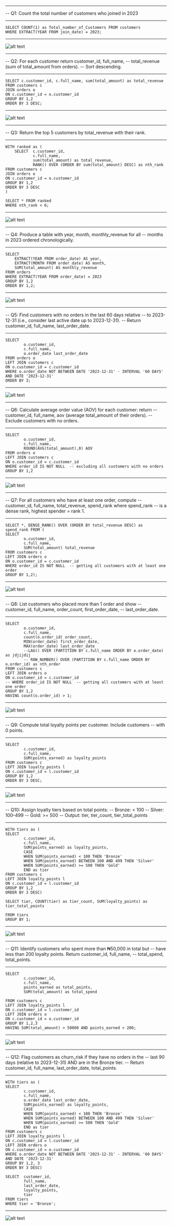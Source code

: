 
-- ----------------------------------------------------------
-- Q1: Count the total number of customers who joined in 2023
-- ----------------------------------------------------------

```
SELECT COUNT(1) as Total_number_of_Customers FROM customers 
WHERE EXTRACT(YEAR FROM join_date) = 2023;
```

-- ----------------------------------------------------------

![alt text](image.png)


-- ----------------------------------------------------------
-- Q2: For each customer return customer_id, full_name, 
-- total_revenue (sum of total_amount from orders). 
-- Sort descending.
-- ----------------------------------------------------------

```
SELECT c.customer_id, c.full_name, sum(total_amount) as total_revenue
FROM customers c
JOIN orders o
ON c.customer_id = o.customer_id
GROUP BY 1,2
ORDER BY 3 DESC;
```
-- ----------------------------------------------------------

![alt text](image-1.png)


-- ----------------------------------------------------------------
-- Q3: Return the top 5 customers by total_revenue with their rank.
-- ----------------------------------------------------------------

```
WITH ranked as ( 
	SELECT 	c.customer_id, 
			c.full_name, 
			sum(total_amount) as total_revenue,
			RANK() OVER (ORDER BY sum(total_amount) DESC) as nth_rank
FROM customers c
JOIN orders o
ON c.customer_id = o.customer_id
GROUP BY 1,2
ORDER BY 3 DESC
)

SELECT * FROM ranked
WHERE nth_rank < 6;
```
-- ----------------------------------------------------------------

![alt text](image-2.png)

-- ----------------------------------------------------------------
-- Q4: Produce a table with year, month, monthly_revenue for all 
-- months in 2023 ordered chronologically.
-- ----------------------------------------------------------------

```
SELECT 
    EXTRACT(YEAR FROM order_date) AS year,
    EXTRACT(MONTH FROM order_date) AS month,
    SUM(total_amount) AS monthly_revenue
FROM orders
WHERE EXTRACT(YEAR FROM order_date) = 2023
GROUP BY 1,2
ORDER BY 1,2;
```
-- ----------------------------------------------------------------

![alt text](image-3.png)

-- ----------------------------------------------------------------
-- Q5: Find customers with no orders in the last 60 days relative 
-- to 2023-12-31 (i.e., consider last active date up to 2023-12-31). 
-- Return customer_id, full_name, last_order_date.
-- ----------------------------------------------------------------

```
SELECT 
		o.customer_id, 
		c.full_name, 
		o.order_date last_order_date 
FROM orders o
LEFT JOIN customers c
ON o.customer_id = c.customer_id
WHERE o.order_date NOT BETWEEN DATE '2023-12-31' - INTERVAL '60 DAYS' 
AND DATE '2023-12-31'
ORDER BY 3;
```
-- ----------------------------------------------------------------

![alt text](image-4.png)

-- ----------------------------------------------------------------
-- Q6: Calculate average order value (AOV) for each customer: return
-- customer_id, full_name, aov (average total_amount of their orders).
-- Exclude customers with no orders.
-- ----------------------------------------------------------------

```
SELECT 
		o.customer_id, 
		c.full_name, 
		ROUND(AVG(total_amount),0) AOV
FROM orders o
LEFT JOIN customers c
ON o.customer_id = c.customer_id
WHERE order_id IS NOT NULL  -- excluding all customers with no orders
GROUP BY 1,2
```
-- ----------------------------------------------------------------

![alt text](image-5.png)

-- ----------------------------------------------------------------
-- Q7: For all customers who have at least one order, compute 
-- customer_id, full_name, total_revenue, spend_rank where spend_rank 
-- is a dense rank, highest spender = rank 1.
-- ----------------------------------------------------------------

```
SELECT *, DENSE_RANK() OVER (ORDER BY total_revenue DESC) as spend_rank FROM (
SELECT 
		o.customer_id, 
		c.full_name, 
		SUM(total_amount) total_revenue
FROM customers c
LEFT JOIN orders o
ON o.customer_id = c.customer_id
WHERE order_id IS NOT NULL  -- getting all customers with at least one order
GROUP BY 1,2);
```
-- ----------------------------------------------------------------
![alt text](image-6.png)

-- ----------------------------------------------------------------
-- Q8: List customers who placed more than 1 order and show 
-- customer_id, full_name, order_count, first_order_date, 
-- last_order_date.
-- ----------------------------------------------------------------

```
SELECT 
		o.customer_id, 
		c.full_name, 
		count(o.order_id) order_count,
		MIN(order_date) first_order_date,
		MAX(order_date) last_order_date
		--LAG() OVER (PARTITION BY c.full_name ORDER BY o.order_date) as jdjijdij
		-- ROW_NUMBER() OVER (PARTITION BY c.full_name ORDER BY o.order_id) as nth_order
FROM customers c
LEFT JOIN orders o
ON o.customer_id = c.customer_id
-- WHERE order_id IS NOT NULL  -- getting all customers with at least one order
GROUP BY 1,2
HAVING count(o.order_id) > 1;
```

-- ----------------------------------------------------------------
![alt text](image-7.png)

-- ----------------------------------------------------------------
-- Q9: Compute total loyalty points per customer. Include customers
-- with 0 points.
-- ----------------------------------------------------------------

```
SELECT 
		c.customer_id, 
		c.full_name,
		SUM(points_earned) as loyalty_points
FROM customers c
LEFT JOIN loyalty_points l
ON c.customer_id = l.customer_id
GROUP BY 1,2
ORDER BY 3 DESC;
```

-- ----------------------------------------------------------------
![alt text](image-8.png)

-- ----------------------------------------------------------------
-- Q10: Assign loyalty tiers based on total points:
-- Bronze: < 100
-- Silver: 100–499
-- Gold: >= 500
-- Output: tier, tier_count, tier_total_points
-- ----------------------------------------------------------------

```
WITH tiers as (
SELECT 
		c.customer_id, 
		c.full_name,
		SUM(points_earned) as loyalty_points,
		CASE
		WHEN SUM(points_earned) < 100 THEN 'Bronze'
		WHEN SUM(points_earned) BETWEEN 100 AND 499 THEN 'Silver'
		WHEN SUM(points_earned) >= 500 THEN 'Gold'
		END as tier
FROM customers c
LEFT JOIN loyalty_points l
ON c.customer_id = l.customer_id
GROUP BY 1,2
ORDER BY 3 DESC)

SELECT tier, COUNT(tier) as tier_count, SUM(loyalty_points) as tier_total_points

FROM tiers
GROUP BY 1;
```

-- ----------------------------------------------------------------
![alt text](image-9.png)

-- ----------------------------------------------------------------
-- Q11: Identify customers who spent more than ₦50,000 in total but 
-- have less than 200 loyalty points. Return customer_id, full_name, 
-- total_spend, total_points.
-- ----------------------------------------------------------------

```
SELECT 
		c.customer_id, 
		c.full_name,
		points_earned as total_points,
		SUM(total_amount) as total_spend
		
FROM customers c
LEFT JOIN loyalty_points l
ON c.customer_id = l.customer_id
LEFT JOIN orders o
ON c.customer_id = o.customer_id
GROUP BY 1,2,3 
HAVING SUM(total_amount) > 50000 AND points_earned < 200;
```
-- ----------------------------------------------------------------
![alt text](image-10.png)

-- ----------------------------------------------------------------
-- Q12: Flag customers as churn_risk if they have no orders in the 
-- last 90 days (relative to 2023-12-31) AND are in the Bronze tier.
-- Return customer_id, full_name, last_order_date, total_points.
-- ----------------------------------------------------------------

```
WITH tiers as (
SELECT 
		c.customer_id, 
		c.full_name,
		o.order_date last_order_date,
		SUM(points_earned) as loyalty_points,
		CASE
		WHEN SUM(points_earned) < 100 THEN 'Bronze'
		WHEN SUM(points_earned) BETWEEN 100 AND 499 THEN 'Silver'
		WHEN SUM(points_earned) >= 500 THEN 'Gold'
		END as tier
FROM customers c
LEFT JOIN loyalty_points l
ON c.customer_id = l.customer_id
LEFT JOIN orders o
ON c.customer_id = o.customer_id
WHERE o.order_date NOT BETWEEN DATE '2023-12-31' - INTERVAL '60 DAYS' 
AND DATE '2023-12-31'
GROUP BY 1,2, 3
ORDER BY 3 DESC)

SELECT 	customer_id, 
		full_name,
		last_order_date,
		loyalty_points,
		tier
FROM tiers
WHERE tier = 'Bronze';
```
-- ----------------------------------------------------------------

![alt text](image-11.png)